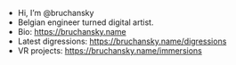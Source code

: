 - Hi, I’m @bruchansky
- Belgian engineer turned digital artist. 
- Bio: https://bruchansky.name
- Latest digressions: https://bruchansky.name/digressions
- VR projects: https://bruchansky.name/immersions 


<!---
bruchansky/bruchansky is a ✨ special ✨ repository because its `README.md` (this file) appears on your GitHub profile.
You can click the Preview link to take a look at your changes.
--->
